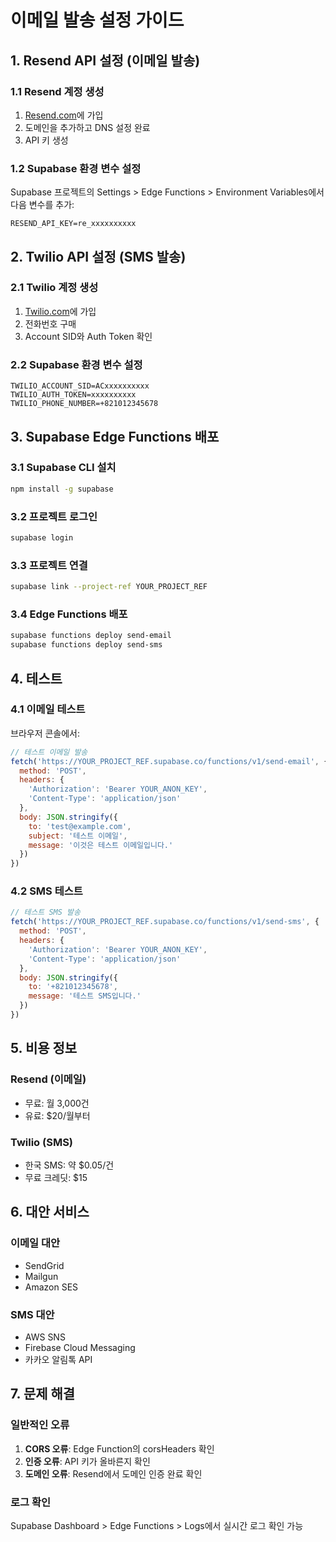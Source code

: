 # 이메일 발송 설정 가이드

## 1. Resend API 설정 (이메일 발송)

### 1.1 Resend 계정 생성
1. [Resend.com](https://resend.com)에 가입
2. 도메인을 추가하고 DNS 설정 완료
3. API 키 생성

### 1.2 Supabase 환경 변수 설정
Supabase 프로젝트의 Settings > Edge Functions > Environment Variables에서 다음 변수를 추가:

```
RESEND_API_KEY=re_xxxxxxxxxx
```

## 2. Twilio API 설정 (SMS 발송)

### 2.1 Twilio 계정 생성
1. [Twilio.com](https://twilio.com)에 가입
2. 전화번호 구매
3. Account SID와 Auth Token 확인

### 2.2 Supabase 환경 변수 설정
```
TWILIO_ACCOUNT_SID=ACxxxxxxxxxx
TWILIO_AUTH_TOKEN=xxxxxxxxxx
TWILIO_PHONE_NUMBER=+821012345678
```

## 3. Supabase Edge Functions 배포

### 3.1 Supabase CLI 설치
```bash
npm install -g supabase
```

### 3.2 프로젝트 로그인
```bash
supabase login
```

### 3.3 프로젝트 연결
```bash
supabase link --project-ref YOUR_PROJECT_REF
```

### 3.4 Edge Functions 배포
```bash
supabase functions deploy send-email
supabase functions deploy send-sms
```

## 4. 테스트

### 4.1 이메일 테스트
브라우저 콘솔에서:
```javascript
// 테스트 이메일 발송
fetch('https://YOUR_PROJECT_REF.supabase.co/functions/v1/send-email', {
  method: 'POST',
  headers: {
    'Authorization': 'Bearer YOUR_ANON_KEY',
    'Content-Type': 'application/json'
  },
  body: JSON.stringify({
    to: 'test@example.com',
    subject: '테스트 이메일',
    message: '이것은 테스트 이메일입니다.'
  })
})
```

### 4.2 SMS 테스트
```javascript
// 테스트 SMS 발송
fetch('https://YOUR_PROJECT_REF.supabase.co/functions/v1/send-sms', {
  method: 'POST',
  headers: {
    'Authorization': 'Bearer YOUR_ANON_KEY',
    'Content-Type': 'application/json'
  },
  body: JSON.stringify({
    to: '+821012345678',
    message: '테스트 SMS입니다.'
  })
})
```

## 5. 비용 정보

### Resend (이메일)
- 무료: 월 3,000건
- 유료: $20/월부터

### Twilio (SMS)
- 한국 SMS: 약 $0.05/건
- 무료 크레딧: $15

## 6. 대안 서비스

### 이메일 대안
- SendGrid
- Mailgun
- Amazon SES

### SMS 대안
- AWS SNS
- Firebase Cloud Messaging
- 카카오 알림톡 API

## 7. 문제 해결

### 일반적인 오류
1. **CORS 오류**: Edge Function의 corsHeaders 확인
2. **인증 오류**: API 키가 올바른지 확인
3. **도메인 오류**: Resend에서 도메인 인증 완료 확인

### 로그 확인
Supabase Dashboard > Edge Functions > Logs에서 실시간 로그 확인 가능
